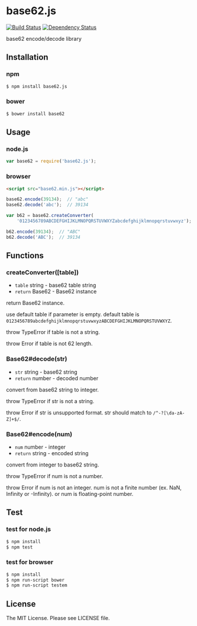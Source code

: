 # base62.js

[![Build Status](https://travis-ci.org/sasaplus1/base62.js.svg)](https://travis-ci.org/sasaplus1/base62.js)
[![Dependency Status](https://gemnasium.com/sasaplus1/base62.js.svg)](https://gemnasium.com/sasaplus1/base62.js)

base62 encode/decode library

## Installation

### npm

```sh
$ npm install base62.js
```

### bower

```sh
$ bower install base62
```

## Usage

### node.js

```js
var base62 = require('base62.js');
```

### browser

```html
<script src="base62.min.js"></script>
```

```js
base62.encode(39134);  // "abc"
base62.decode('abc');  // 39134
```

```js
var b62 = base62.createConverter(
    '0123456789ABCDEFGHIJKLMNOPQRSTUVWXYZabcdefghijklmnopqrstuvwxyz');

b62.encode(39134);  // "ABC"
b62.decode('ABC');  // 39134
```

## Functions

### createConverter([table])

* `table` string - base62 table string
* `return` Base62 - Base62 instance

return Base62 instance.

use default table if parameter is empty.
default table is `0123456789abcdefghijklmnopqrstuvwxyzABCDEFGHIJKLMNOPQRSTUVWXYZ`.

throw TypeError if table is not a string.

throw Error if table is not 62 length.

### Base62#decode(str)

* `str` string - base62 string
* `return` number - decoded number

convert from base62 string to integer.

throw TypeError if str is not a string.

throw Error if str is unsupported format.
str should match to `/^-?[\da-zA-Z]+$/`.

### Base62#encode(num)

* `num` number - integer
* `return` string - encoded string

convert from integer to base62 string.

throw TypeError if num is not a number.

throw Error if num is not an integer.
num is not a finite number (ex. NaN, Infinity or -Infinity).
or num is floating-point number.

## Test

### test for node.js

```sh
$ npm install
$ npm test
```

### test for browser

```sh
$ npm install
$ npm run-script bower
$ npm run-script testem
```

## License

The MIT License. Please see LICENSE file.
